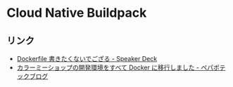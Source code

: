 # Cloud Native Buildpack

## リンク

- [Dockerfile 書きたくないでござる - Speaker Deck](https://speakerdeck.com/jacopen/dockerfileshu-kitakunaidegozaru)
- [カラーミーショップの開発環境をすべて Docker に移行しました - ペパボテックブログ](https://tech.pepabo.com/2019/12/10/upgrade-colorme-dev/)
